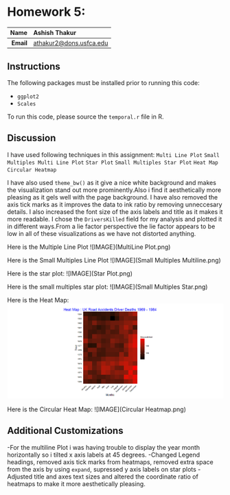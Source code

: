Homework 5: 
==============================

| **Name**  | Ashish Thakur  |
|----------:|:-------------|
| **Email** | athakur2@dons.usfca.edu |

## Instructions ##

The following packages must be installed prior to running this code:

- `ggplot2`
- `Scales`


To run this code, please source the `temporal.r` file in R.


## Discussion ##
I have used following techniques in this assignment:
	`Multi Line Plot`
	`Small Multiples Multi Line Plot`
	`Star Plot`
	`Small Multiples Star Plot`
	`Heat Map`
	`Circular Heatmap`


I have also used `theme_bw()` as it give a nice white background and makes the visualization stand out more prominently.Also i find it aesthetically more pleasing as it gels well with the page background. I have also removed the axis tick marks as it improves the data to ink ratio by removing unneccesary details. I also increased the font size of the axis labels and title as it makes it more readable. I chose the `DriversKilled` field for my analysis and plotted it in different ways.From a lie factor perspective the lie factor appears to be low in all of these visualizations as we have not distorted anything.

Here is the Multiple Line Plot
![IMAGE](MultiLine Plot.png)

Here is the Small Multiples Line Plot
![IMAGE](Small Multiples Multiline.png)

Here is the star plot:
![IMAGE](Star Plot.png)

Here is the small multiples star plot:
![IMAGE](Small Multiples Star.png)

Here is the Heat Map:
![IMAGE](HeatMap.png)

Here is the Circular Heat Map:
![IMAGE](Circular Heatmap.png)

## Additional Customizations ##

-For the multiline Plot i was having trouble to display the year month horizontally so i tilted x axis labels at 45 degrees. 
-Changed Legend headings, removed axis tick marks from heatmaps, removed extra space from the axis by using `expand`, supressed y axis labels on star plots
-Adjusted title and axes text sizes and altered the coordinate ratio of heatmaps to make it more aesthetically pleasing.

